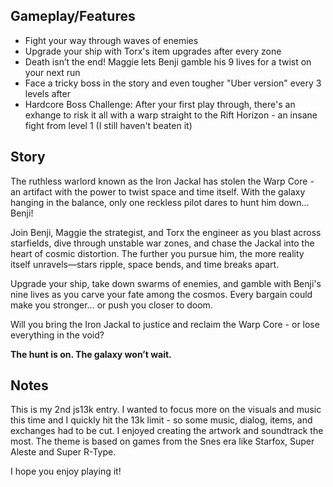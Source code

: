 
## Gameplay/Features

- Fight your way through waves of enemies
- Upgrade your ship with Torx's item upgrades after every zone
- Death isn’t the end! Maggie lets Benji gamble his 9 lives for a twist on your next run
- Face a tricky boss in the story and even tougher "Uber version" every 3 levels after
- Hardcore Boss Challenge: After your first play through, there's an exhange to risk it all with a warp straight to the Rift Horizon - an insane fight from level 1 (I still haven't beaten it)

## Story

The ruthless warlord known as the Iron Jackal has stolen the Warp Core - an artifact with the power to twist space and time itself. With the galaxy hanging in the balance, only one reckless pilot dares to hunt him down… Benji!

Join Benji, Maggie the strategist, and Torx the engineer as you blast across starfields, dive through unstable war zones, and chase the Jackal into the heart of cosmic distortion. The further you pursue him, the more reality itself unravels—stars ripple, space bends, and time breaks apart.

Upgrade your ship, take down swarms of enemies, and gamble with Benji's nine lives as you carve your fate among the cosmos. Every bargain could make you stronger… or push you closer to doom.

Will you bring the Iron Jackal to justice and reclaim the Warp Core - or lose everything in the void?

**The hunt is on. The galaxy won’t wait.**

## Notes

This is my 2nd js13k entry. I wanted to focus more on the visuals and music this time and I quickly hit the 13k limit - so some music, dialog, items, and exchanges had to be cut. I enjoyed creating the artwork and soundtrack the most. The theme is based on games from the Snes era like Starfox, Super Aleste and Super R-Type.

I hope you enjoy playing it!
